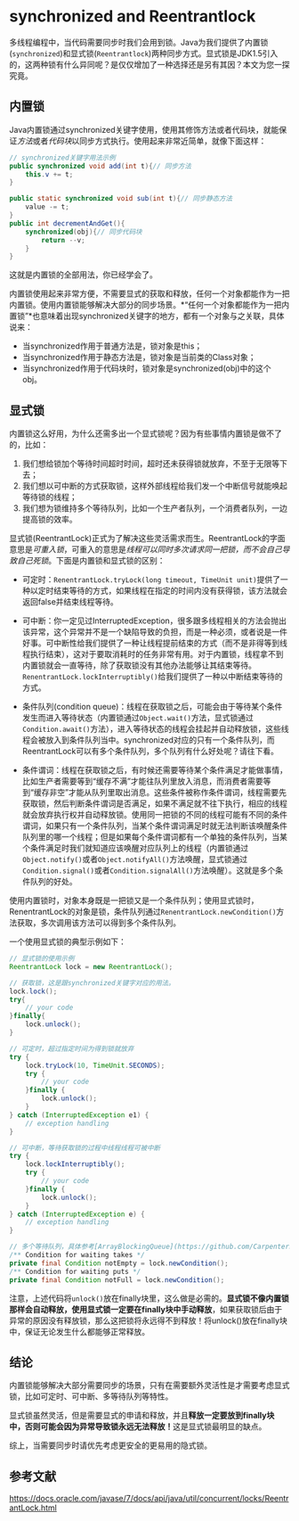 # synchronized and Reentrantlock

多线程编程中，当代码需要同步时我们会用到锁。Java为我们提供了内置锁(`synchronized`)和显式锁(`Reentrantlock`)两种同步方式。显式锁是JDK1.5引入的，这两种锁有什么异同呢？是仅仅增加了一种选择还是另有其因？本文为您一探究竟。

## 内置锁

Java内置锁通过synchronized关键字使用，使用其修饰方法或者代码块，就能保证*方法*或者*代码块*以同步方式执行。使用起来非常近简单，就像下面这样：

```Java
// synchronized关键字用法示例
public synchronized void add(int t){// 同步方法
    this.v += t;
}

public static synchronized void sub(int t){// 同步静态方法
    value -= t;
}
public int decrementAndGet(){
    synchronized(obj){// 同步代码块
        return --v;
    }
}
```

这就是内置锁的全部用法，你已经学会了。

内置锁使用起来非常方便，不需要显式的获取和释放，任何一个对象都能作为一把内置锁。使用内置锁能够解决大部分的同步场景。*“任何一个对象都能作为一把内置锁”*也意味着出现synchronized关键字的地方，都有一个对象与之关联，具体说来：

- 当synchronized作用于普通方法是，锁对象是this；
- 当synchronized作用于静态方法是，锁对象是当前类的Class对象；
- 当synchronized作用于代码块时，锁对象是synchronized(obj)中的这个obj。

## 显式锁

内置锁这么好用，为什么还需多出一个显式锁呢？因为有些事情内置锁是做不了的，比如：

1. 我们想给锁加个等待时间超时时间，超时还未获得锁就放弃，不至于无限等下去；
2. 我们想以可中断的方式获取锁，这样外部线程给我们发一个中断信号就能唤起等待锁的线程；
3. 我们想为锁维持多个等待队列，比如一个生产者队列，一个消费者队列，一边提高锁的效率。

显式锁(ReentrantLock)正式为了解决这些灵活需求而生。ReentrantLock的字面意思是*可重入锁*，可重入的意思是*线程可以同时多次请求同一把锁，而不会自己导致自己死锁*。下面是内置锁和显式锁的区别：


- 可定时：`RenentrantLock.tryLock(long timeout, TimeUnit unit)`提供了一种以定时结束等待的方式，如果线程在指定的时间内没有获得锁，该方法就会返回false并结束线程等待。

- 可中断：你一定见过InterruptedException，很多跟多线程相关的方法会抛出该异常，这个异常并不是一个缺陷导致的负担，而是一种必须，或者说是一件好事。可中断性给我们提供了一种让线程提前结束的方式（而不是非得等到线程执行结束），这对于要取消耗时的任务非常有用。对于内置锁，线程拿不到内置锁就会一直等待，除了获取锁没有其他办法能够让其结束等待。`RenentrantLock.lockInterruptibly()`给我们提供了一种以中断结束等待的方式。

- 条件队列(condition queue)：线程在获取锁之后，可能会由于等待某个条件发生而进入等待状态（内置锁通过`Object.wait()`方法，显式锁通过`Condition.await()`方法），进入等待状态的线程会挂起并自动释放锁，这些线程会被放入到条件队列当中。synchronized对应的只有一个条件队列，而ReentrantLock可以有多个条件队列，多个队列有什么好处呢？请往下看。

- 条件谓词：线程在获取锁之后，有时候还需要等待某个条件满足才能做事情，比如生产者需要等到“缓存不满”才能往队列里放入消息，而消费者需要等到“缓存非空”才能从队列里取出消息。这些条件被称作条件谓词，线程需要先获取锁，然后判断条件谓词是否满足，如果不满足就不往下执行，相应的线程就会放弃执行权并自动释放锁。使用同一把锁的不同的线程可能有不同的条件谓词，如果只有一个条件队列，当某个条件谓词满足时就无法判断该唤醒条件队列里的哪一个线程；但是如果每个条件谓词都有一个单独的条件队列，当某个条件满足时我们就知道应该唤醒对应队列上的线程（内置锁通过`Object.notify()`或者`Object.notifyAll()`方法唤醒，显式锁通过`Condition.signal()`或者`Condition.signalAll()`方法唤醒）。这就是多个条件队列的好处。

使用内置锁时，对象本身既是一把锁又是一个条件队列；使用显式锁时，RenentrantLock的对象是锁，条件队列通过`RenentrantLock.newCondition()`方法获取，多次调用该方法可以得到多个条件队列。

一个使用显式锁的典型示例如下：

```Java
// 显式锁的使用示例
ReentrantLock lock = new ReentrantLock();

// 获取锁，这是跟synchronized关键字对应的用法。
lock.lock();
try{
    // your code
}finally{
    lock.unlock();
}

// 可定时，超过指定时间为得到锁就放弃
try {
    lock.tryLock(10, TimeUnit.SECONDS);
    try {
        // your code
    }finally {
        lock.unlock();
    }
} catch (InterruptedException e1) {
    // exception handling
}

// 可中断，等待获取锁的过程中线程线程可被中断
try {
    lock.lockInterruptibly();
    try {
        // your code
    }finally {
        lock.unlock();
    }
} catch (InterruptedException e) {
    // exception handling
}

// 多个等待队列，具体参考[ArrayBlockingQueue](https://github.com/CarpenterLee/JCRecipes/blob/master/markdown/ArrayBlockingQueue.md)
/** Condition for waiting takes */
private final Condition notEmpty = lock.newCondition();
/** Condition for waiting puts */
private final Condition notFull = lock.newCondition();

```

注意，上述代码将`unlock()`放在finally块里，这么做是必需的。<strong>显式锁不像内置锁那样会自动释放，使用显式锁一定要在finally块中手动释放</strong>，如果获取锁后由于异常的原因没有释放锁，那么这把锁将永远得不到释放！将unlock()放在finally块中，保证无论发生什么都能够正常释放。

## 结论

内置锁能够解决大部分需要同步的场景，只有在需要额外灵活性是才需要考虑显式锁，比如可定时、可中断、多等待队列等特性。

显式锁虽然灵活，但是需要显式的申请和释放，并且<strong>释放一定要放到finally块中，否则可能会因为异常导致锁永远无法释放！</strong>这是显式锁最明显的缺点。

综上，当需要同步时请优先考虑更安全的更易用的隐式锁。

## 参考文献

https://docs.oracle.com/javase/7/docs/api/java/util/concurrent/locks/ReentrantLock.html